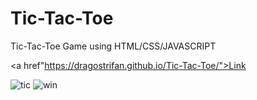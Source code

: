 # Tic-Tac-Toe
Tic-Tac-Toe Game using HTML/CSS/JAVASCRIPT

<a href"https://dragostrifan.github.io/Tic-Tac-Toe/">Link</a>

![tic](https://user-images.githubusercontent.com/120646789/209181472-20d1ecbe-f197-4e0d-adad-49bef657694b.png)
![win](https://user-images.githubusercontent.com/120646789/209181481-f7edfc7b-824d-4532-a09c-cbf865b65dec.png)



